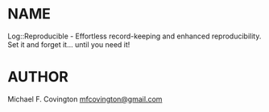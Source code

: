 # NAME

Log::Reproducible - Effortless record-keeping and enhanced reproducibility. Set it and forget it... until you need it!

# AUTHOR

Michael F. Covington <mfcovington@gmail.com>
